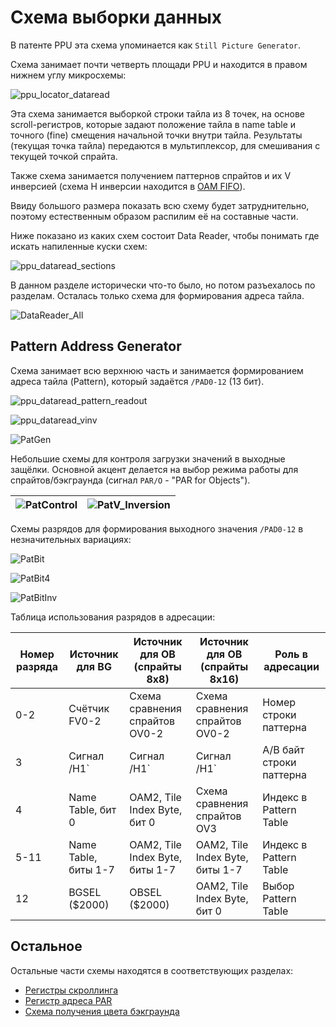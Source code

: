 # Схема выборки данных

В патенте PPU эта схема упоминается как `Still Picture Generator`.

Схема занимает почти четверть площади PPU и находится в правом нижнем углу микросхемы:

![ppu_locator_dataread](/BreakingNESWiki/imgstore/ppu/ppu_locator_dataread.jpg)

Эта схема занимается выборкой строки тайла из 8 точек, на основе scroll-регистров, которые задают положение тайла в name table и точного (fine) смещения начальной точки внутри тайла.
Результаты (текущая точка тайла) передаются в мультиплексор, для смешивания с текущей точкой спрайта.

Также схема занимается получением паттернов спрайтов и их V инверсией (схема H инверсии находится в [OAM FIFO](fifo.md)).

Ввиду большого размера показать всю схему будет затруднительно, поэтому естественным образом распилим её на составные части.

Ниже показано из каких схем состоит Data Reader, чтобы понимать где искать напиленные куски схем:

![ppu_dataread_sections](/BreakingNESWiki/imgstore/ppu/ppu_dataread_sections.jpg)

В данном разделе исторически что-то было, но потом разъехалось по разделам. Осталась только схема для формирования адреса тайла.

![DataReader_All](/BreakingNESWiki/imgstore/ppu/DataReader_All.png)

## Pattern Address Generator

Схема занимает всю верхнюю часть и занимается формированием адреса тайла (Pattern), который задаётся `/PAD0-12` (13 бит).

![ppu_dataread_pattern_readout](/BreakingNESWiki/imgstore/ppu/ppu_dataread_pattern_readout.jpg)

![ppu_dataread_vinv](/BreakingNESWiki/imgstore/ppu/ppu_dataread_vinv.jpg)

![PatGen](/BreakingNESWiki/imgstore/ppu/PatGen.png)

Небольшие схемы для контроля загрузки значений в выходные защёлки. Основной акцент делается на выбор режима работы для спрайтов/бэкграунда (сигнал `PAR/O` - "PAR for Objects").

|![PatControl](/BreakingNESWiki/imgstore/ppu/PatControl.png)|![PatV_Inversion](/BreakingNESWiki/imgstore/ppu/PatV_Inversion.png)|
|---|---|

Схемы разрядов для формирования выходного значения `/PAD0-12` в незначительных вариациях:

![PatBit](/BreakingNESWiki/imgstore/ppu/PatBit.png)

![PatBit4](/BreakingNESWiki/imgstore/ppu/PatBit4.png)

![PatBitInv](/BreakingNESWiki/imgstore/ppu/PatBitInv.png)

Таблица использования разрядов в адресации:

|Номер разряда|Источник для BG|Источник для OB (спрайты 8x8)|Источник для OB (спрайты 8x16)|Роль в адресации|
|---|---|---|---|---|
|0-2|Счётчик FV0-2|Схема сравнения спрайтов OV0-2|Схема сравнения спрайтов OV0-2|Номер строки паттерна|
|3|Сигнал /H1`|Сигнал /H1`|Сигнал /H1`|A/B байт строки паттерна|
|4|Name Table, бит 0|OAM2, Tile Index Byte, бит 0|Схема сравнения спрайтов OV3|Индекс в Pattern Table|
|5-11|Name Table, биты 1-7|OAM2, Tile Index Byte, биты 1-7|OAM2, Tile Index Byte, биты 1-7|Индекс в Pattern Table|
|12|BGSEL ($2000)|OBSEL ($2000)|OAM2, Tile Index Byte, бит 0|Выбор Pattern Table|

## Остальное

Остальные части схемы находятся в соответствующих разделах:

- [Регистры скроллинга](scroll_regs.md)
- [Регистр адреса PAR](par.md)
- [Схема получения цвета бэкграунда](bgcol.md)

